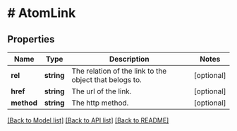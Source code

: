 # # AtomLink

## Properties

Name | Type | Description | Notes
------------ | ------------- | ------------- | -------------
**rel** | **string** | The relation of the link to the object that belogs to. | [optional] 
**href** | **string** | The url of the link. | [optional] 
**method** | **string** | The http method. | [optional] 

[[Back to Model list]](../../README.md#documentation-for-models) [[Back to API list]](../../README.md#documentation-for-api-endpoints) [[Back to README]](../../README.md)


